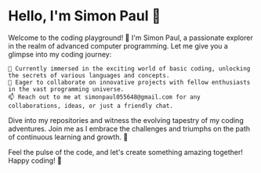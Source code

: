 # Hello, I'm Simon Paul 👋

Welcome to the coding playground! 🚀 I'm Simon Paul, a passionate explorer in the realm of advanced computer programming. Let me give you a glimpse into my coding journey:

    🌱 Currently immersed in the exciting world of basic coding, unlocking the secrets of various languages and concepts.
    💞️ Eager to collaborate on innovative projects with fellow enthusiasts in the vast programming universe.
    📫 Reach out to me at simonpaul055648@gmail.com for any collaborations, ideas, or just a friendly chat.

Dive into my repositories and witness the evolving tapestry of my coding adventures. Join me as I embrace the challenges and triumphs on the path of continuous learning and growth. 🌟

Feel the pulse of the code, and let's create something amazing together! Happy coding! 🚀
